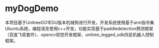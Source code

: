 # myDogDemo
本项目基于UnitreeGO1EDU版本机械狗进行开发，开发系统使用基于arm指令集Ubuntu系统，编程语言使用c++开发，功能实现基于paddledetection预测框架（百度飞浆套件）、opencv视觉开发框架、unitree_legged_sdk四足机器人控制框架。
